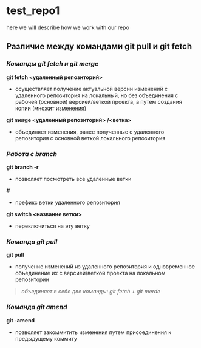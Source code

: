 # test_repo1
 here we will describe how we work with our repo

## Различие между командами git pull и git fetch

### ***Команды git fetch и git merge***

**git fetch <удаленный репозиторий>**
- осуществляет получение актуальной версии изменений с удаленного репозитория на локальный, но без объединения с рабочей (основной) версией/веткой проекта, а путем создания копии (множит изменения)

**git merge <удаленный репозиторий> /<ветка>**
- объединяет изменения, ранее полученные с удаленного репозитория с основной веткой локального репозитория


### ***Работа с branch***

**git branch -r**
- позволяет посмотреть все удаленные ветки

**#** 
- префикс ветки удаленного репозитория

**git switch <название ветки>**
- переключиться на эту ветку


### ***Команда git pull***

**git pull**
- получение изменений из удаленного репозитория и одновременное объединение их с версией/веткой проекта на локальном репозитории
> *объединяет в себе две команды: git fetch + git merde*


### ***Команда git amend***

**git -amend**
- позволяет закоммитить изменения путем присоединения к предыдущему коммиту
